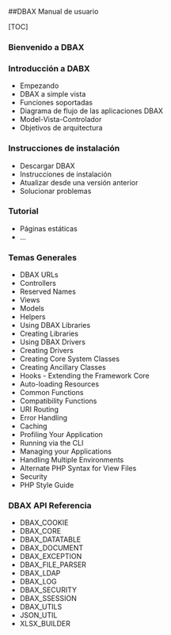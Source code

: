 ##DBAX Manual de usuario

[TOC]

### Bienvenido a DBAX

### Introducción a DABX
- Empezando
- DBAX a simple vista
- Funciones soportadas
- Diagrama de flujo de las aplicaciones DBAX
- Model-Vista-Controlador
- Objetivos de arquitectura

### Instrucciones de instalación
- Descargar DBAX
- Instrucciones de instalación
- Atualizar desde una versión anterior
- Solucionar problemas

### Tutorial
- Páginas estáticas
- ...

### Temas Generales
- DBAX URLs
- Controllers
- Reserved Names
- Views
- Models
- Helpers
- Using DBAX Libraries
- Creating Libraries
- Using DBAX Drivers
- Creating Drivers
- Creating Core System Classes
- Creating Ancillary Classes
- Hooks - Extending the Framework Core
- Auto-loading Resources
- Common Functions
- Compatibility Functions
- URI Routing
- Error Handling
- Caching
- Profiling Your Application
- Running via the CLI
- Managing your Applications
- Handling Multiple Environments
- Alternate PHP Syntax for View Files
- Security
- PHP Style Guide

### DBAX API Referencia
+ DBAX_COOKIE
+ DBAX_CORE
+ DBAX_DATATABLE
+ DBAX_DOCUMENT
+ DBAX_EXCEPTION
+ DBAX\_FILE_PARSER
+ DBAX_LDAP
+ DBAX_LOG
+ DBAX_SECURITY
+ DBAX_SSESSION
+ DBAX_UTILS
+ JSON_UTIL
+ XLSX_BUILDER

